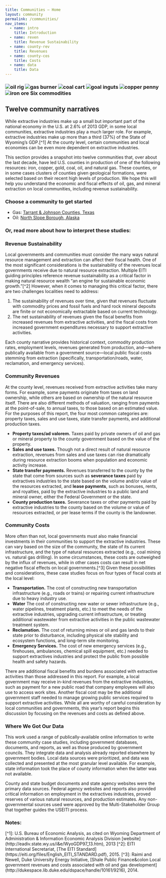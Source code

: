 ```yaml
---
title: Communities – Home
layout: community
permalink: /communities/
nav_items:
  - name: intro
    title: Introduction
  - name: reven
    title: Revenue Sustainability
  - name: county-rev
    title: Revenues
  - name: county-cos
    title: Costs
  - name: data
    title: Data
---
```


<h3>
  <img src="/img/oil.png" alt="oil rig">
  <img src="/img/gas.png" alt="gas burner" class="gas">
  <img src="/img/coal.png" alt="coal cart">
  <img src="/img/gold.png" alt="goal inguts">
  <img src="/img/copper.png" alt="copper penny" class="copper">
  <img src="/img/iron.png" alt="iron ore" class="iron">
  <a name="intro">Six commodities</a>
</h3>

## Twelve community narratives

While extractive industries make up a small but important part of the national economy in the U.S. at 2.6% of 2013 GDP, in some local communities, extractive industries play a much larger role. For example, extractive industries make up more than a third (37%) of the State of Wyoming’s GDP.[^1] At the county level, certain communities and local economies can be even more dependent on extractive industries.

This section provides a snapshot into twelve communities that, over about the last decade, have led U.S. counties in production of one of the following resources: iron, copper, gold, coal, oil, and natural gas. These counties, or in some cases clusters of counties given geological formations, were selected based on their recent high levels of production. We hope this will help you understand the economic and fiscal effects of oil, gas, and mineral extraction on local communities, including revenue sustainability.

### Choose a community to get started

<ul class="communities-choose">
  <li>Gas: <a href="/communities/tar">Tarrant &amp; Johnson Counties, Texas</a></li>
  <li>Oil: <a href="/communities/nor">North Slope Borough, Alaska</a></li>
</ul>

### Or, read more about how to interpret these studies:

<h3><a name="reven">Revenue Sustainability</a></h3>

Local governments and communities must consider the many ways natural resource management and extraction can affect their fiscal health. One of the most significant considerations is the sustainability of the revenues local governments receive due to natural resource extraction. Multiple EITI guiding principles reference revenue sustainability as a critical factor in making natural resource wealth &ldquo;an engine for sustainable economic growth.&rdquo;[^2] However, when it comes to managing this critical factor, there are two challenges localities need to address:

<ol class="decimal list-para">
  <li>The sustainability of revenues over time, given that revenues fluctuate with commodity prices and fossil fuels and hard rock mineral deposits are finite or not economically extractable based on current technology.</li>
  <li>The net sustainability of revenues given the fiscal benefits from increased revenues from extractive activities, and the fiscal costs from increased government expenditures necessary to support extractive activities.</li>
</ol>

Each county narrative provides historical context, commodity production rates, employment levels, revenues generated from production, and—where publically available from a government source—local public fiscal costs stemming from extraction (specifically, transportation/roads, water, reclamation, and emergency services).

<h3><a name="county-rev">Community Revenues</a></h3>

At the county level, revenues received from extractive activities take many forms. For example, some payments originate from taxes on land ownership, while others are based on ownership of the natural resource itself. There are also different methods of valuation, ranging from payments at the point-of-sale, to annual taxes, to those based on an estimated value. For the purposes of this report, the four most common categories are: property taxes, sales and use taxes, state transfer payments, and additional production taxes.

* **Property taxes/ad valorem.** Taxes paid by private owners of oil and gas or mineral property to the county government based on the value of the property.
* **Sales and use taxes.** Though not a direct result of natural resource extraction, revenues from sales and use taxes can rise dramatically during resource extraction booms when population and economic activity increase.
* **State transfer payments.** Revenues transferred to the county by the state that come from sources such as **severance taxes** paid by extractives industries to the state based on the volume and/or value of the resources extracted, and **lease payments**, such as bonuses, rents, and royalties, paid by the extractive industries to a public land and mineral owner, either the Federal Government or the state.
* **County production taxes.** Severance taxes or other payments paid by extractive industries to the county based on the volume or value of resources extracted, or per lease terms if the county is the landowner.

<h3><a name="county-cos">Community Costs</a></h3>

More often than not, local governments must also make financial investments in their communities to support the extractive industries. These can vary based on the size of the community, the state of its current infrastructure, and the type of natural resources extracted (e.g., coal mining vs. natural gas drilling). In some circumstances, these costs are outweighed by the influx of revenues, while in other cases costs can result in net negative fiscal effects on local governments.[^3] Given these possibilities and considerations, these case studies focus on four types of fiscal costs at the local level:

* **Transportation.** The cost of constructing new transportation infrastructure (e.g., roads or trains) or repairing current infrastructure due to heavy industry use.
* **Water** The cost of constructing new water or sewer infrastructure (e.g., water pipelines, treatment plants, etc.) to meet the needs of the extractive industries, upgrading current infrastructure, or treating additional wastewater from extractive activities in the public wastewater treatment system.
* **Reclamation.** The cost of returning mines or oil and gas lands to their state prior to disturbance, including physical site stability and ecosystem functions, and long-term site monitoring.
* **Emergency Services.** The cost of new emergency services (e.g., firehouses, ambulances, chemical spill equipment, etc.) needed to support extractives industries and protect the public from possible health and safety hazards.

There are additional fiscal benefits and burdens associated with extractive activities than those addressed in this report. For example, a local government may receive in-kind revenues from the extractive industries, such as payment for a new public road that company employees will also use to access work sites. Another fiscal cost may be the additional government staff needed to manage growing public services required to support extractive activities. While all are worthy of careful consideration by local communities and governments, this year’s report begins this discussion by focusing on the revenues and costs as defined above.

<h3><a name="data">Where We Got Our Data</a></h3>

This work used a range of publically-available online information to write these community case studies, including government databases, documents, and reports, as well as those produced by government councils. They integrate data and analysis already reported elsewhere by government bodies. Local data sources were prioritized, and data was collected and presented at the most granular level available. For example, state information took the place of county information when the latter was not available.

County and state budget documents and state agency websites were the primary data sources. Federal agency websites and reports also provided critical information on employment in the extractives industries, proved reserves of various natural resources, and production estimates. Any non-governmental sources used were approved by the Multi-Stakeholder Group that together guides the USEITI process.

<h3>Notes:</h3> 
[^1]: U.S. Bureau of Economic Analysis, as cited on Wyoming Department of Administration &amp; Information Economic Analysis Division [website](http://eadiv.state.wy.us/i&e/WyoGDP97_13.htm), 2013
[^2]: EITI International Secretariat, [The EITI Standard](https://eiti.org/files/English_EITI_STANDARD.pdf), 2015.
[^3]: Raimi and Newell, Duke University Energy Initiative, [Shale Public Finance&colon Local government revenues and costs associated with oil and gas development](http://dukespace.lib.duke.edu/dspace/handle/10161/9216), 2014.
